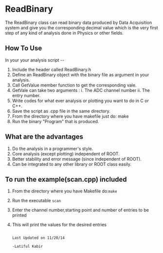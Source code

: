 ReadBinary
==========

The ReadBinary class can read binary data produced by Data Acquisition system and give you the corresponding decimal value which is the very first step of any kind of analysis done in Physics or other fields. 

How To Use
------------
In your your analysis script --
   1. Include the header called ReadBinary.h 
   2. Define an ReadBinary object with the binary file as argument in your analysis. 
   3. Call GetValue member function to get the corresponding vale.
   4. GetVale can take two arguments : i. The ADC channel number ii. The entry number.
   5. Write codes for what ever analysis or plotting you want to do in C or C++.
   6. Save the script as .cpp file in the same directory.
   7. From the directory where you have makefile just do: make 
   8. Run the binary "Program" that is produced. 



What are the advantages
------------------------
   1. Do the analysis in a programmer's style.
   2. Core analysis (except plotting) independent of ROOT.
   3. Better stability and error message (since independent of ROOT).
   4. Can be integrated to any other library or ROOT class easily.
 

To run the example(scan.cpp) included
------------------------------------- 
   1. From the directory where you have Makefile do:`make`
   2. Run the executable `scan` 
   3. Enter the channel number,starting point and number of entries to be printed
   4. This will print the values for the desired entries


                                                                                  Last Updated on 11/20/14
                                                                                 -Latiful Kabir
